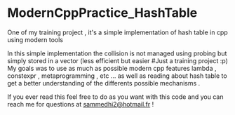 # ModernCppPractice_HashTable
One of my training project , it's a simple implementation of hash table in cpp using modern tools 

In this simple implementation the collision is not managed using probing but simply stored in a vector (less efficient but easier #Just a training project :p)
My goals was to use as much as possible modern cpp features lambda , constexpr , metaprogramming , etc ... as well as reading about hash table to get a better 
understanding of the differents possible mechanisms .

If you ever read this feel free to do as you want with this code and you can reach me for questions at sammedhi2@hotmail.fr !
